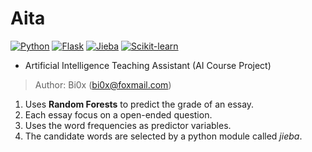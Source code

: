# Aita
[![Python](https://img.shields.io/badge/Python-3.8.2-blue.svg?style=flat-square)](https://www.python.org/downloads/release/python-362/)
[![Flask](https://img.shields.io/badge/Flask-1.1.2-red.svg?style=flat-square)](https://flask.palletsprojects.com/en/1.1.x/)
[![Jieba](https://img.shields.io/badge/Jieba-0.42.1-purple.svg?style=flat-square)](https://github.com/fxsjy/jieba/)
[![Scikit-learn](https://img.shields.io/badge/SKLearn-0.23.2-orange.svg?style=flat-square)](https://scikit-learn.org/stable/)


- Artificial Intelligence Teaching Assistant (AI Course Project)

> Author: Bi0x  (bi0x@foxmail.com)

1. Uses **Random Forests** to predict the grade of an essay.
2. Each essay focus on a open-ended question.  
3. Uses the word frequencies as predictor variables. 
4. The candidate words are selected by a python module called *jieba*.
